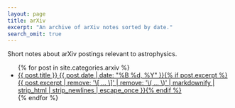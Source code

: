 ```yaml
---
layout: page
title: arXiv
excerpt: "An archive of arXiv notes sorted by date."
search_omit: true
---
```


Short notes about arXiv postings relevant to astrophysics.

<ul class="post-list">
{% for post in site.categories.arxiv %} 
  <li><article><a href="{{ site.url }}{{ post.url }}">{{ post.title }} <span class="entry-date"><time datetime="{{ post.date | date_to_xmlschema }}">{{ post.date | date: "%B %d, %Y" }}</time></span>{% if post.excerpt %} <span class="excerpt">{{ post.excerpt | remove: '\[ ... \]' | remove: '\( ... \)' | markdownify | strip_html | strip_newlines | escape_once }}</span>{% endif %}</a></article></li>
{% endfor %}
</ul>
